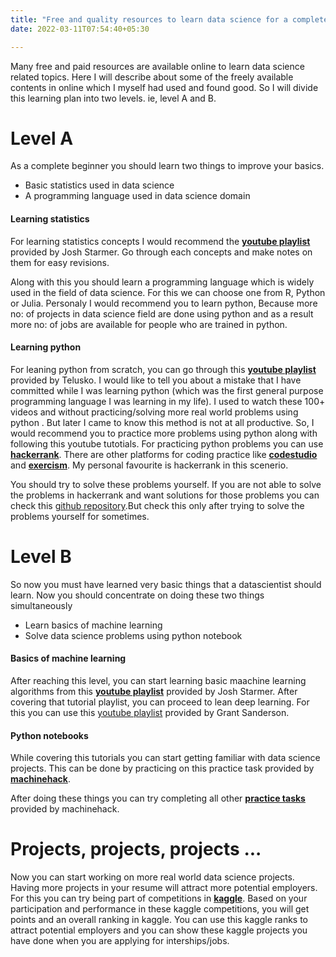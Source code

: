 ```yaml
---
title: "Free and quality resources to learn data science for a complete beginner"
date: 2022-03-11T07:54:40+05:30

---
```


Many free and paid resources are available online to learn data science related topics. Here I will describe about some of the freely available contents in online which I myself had used and found good. So I will divide this learning plan into two levels. ie, level A and B. 

# Level A
As a complete beginner you should learn two things to improve your basics. 
* Basic statistics used in data science 
* A programming language used in data science domain

#### Learning statistics

For learning statistics concepts I would recommend the **[youtube playlist](https://www.youtube.com/watch?v=qBigTkBLU6g&list=PLblh5JKOoLUK0FLuzwntyYI10UQFUhsY9)** provided by Josh Starmer. Go through each concepts and make notes on them for easy revisions.

Along with this you should learn a programming language which is widely used in the field of data science. For this we can choose one from R, Python or Julia. Personaly I would recommend you to learn python, Because more no: of projects in data science field are done using python and as a result more no: of jobs are available for people who are trained in python.

#### Learning python

For leaning python from scratch, you can go through this **[youtube playlist](https://www.youtube.com/watch?v=QXeEoD0pB3E&list=PLsyeobzWxl7poL9JTVyndKe62ieoN-MZ3)** provided by Telusko. I would like to tell you about a mistake that I have committed while I was learning python (which was the first general purpose programming language I was learning in my life). I used to watch these 100+ videos and without practicing/solving more real world problems using python . But later I came to know this method is not at all productive. So, I would recommend you to practice more problems using python along with following this youtube tutotials. For practicing python problems you can use  **[hackerrank](https://www.hackerrank.com/domains/python)**. There are other platforms for coding practice like **[codestudio](https://www.codingninjas.com/codestudio/guided-paths/basics-of-python)** and **[exercism](https://exercism.org/tracks/python)**. My personal favourite is hackerrank in this scenerio. 

You should try to solve these problems yourself. If you are not able to solve the problems in hackerrank and want solutions for those problems you can check this [github repository](https://github.com/arsho/Hackerrank_Python_Domain_Solutions).But check this only after trying to solve the problems yourself for sometimes. 

# Level B

So now you must have learned very basic things that a datascientist should learn. Now you should concentrate on doing these two things simultaneously
* Learn basics of machine learning
* Solve data science problems using python notebook

#### Basics of machine learning

After reaching this level, you can start learning basic maachine learning algorithms from this **[youtube playlist](https://www.youtube.com/watch?v=Gv9_4yMHFhI&list=PLblh5JKOoLUICTaGLRoHQDuF_7q2GfuJF)** provided by Josh Starmer. After covering that tutorial playlist, you can proceed to lean deep learning. For this you can use this [youtube playlist](https://www.youtube.com/playlist?list=PLZHQObOWTQDNU6R1_67000Dx_ZCJB-3pi) provided by Grant Sanderson.

#### Python notebooks 
While covering this tutorials you can start getting familiar with data science projects. This can be done by practicing on this practice task provided by **[machinehack](https://machinehack.com/practices/machine_learning)**.

After doing these things you can try completing all other **[practice tasks](https://machinehack.com/practices)** provided by machinehack.

# Projects, projects, projects ...

Now you can start working on more real world data science projects. Having more projects in your resume will attract more potential employers. For this you can try being part of competitions in **[kaggle](https://www.kaggle.com/competitions)**. Based on your participation and performance in these kaggle competitions, you will get points and an overall ranking in kaggle. You can use this kaggle ranks to attract potential employers and you can show these kaggle projects you have done when you are applying for interships/jobs. 